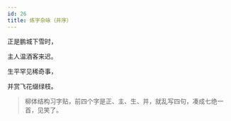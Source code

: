 ```yaml
---
id: 26
title: 练字杂咏（并序）
---
```

正是鹏城下雪时，

主人温酒客来迟。

生平罕见稀奇事，

并赏飞花缀绿枝。

> 柳体结构习字贴，前四个字是正、主、生、并，就乱写四句，凑成七绝一首，见笑了。

